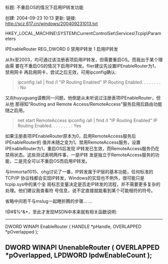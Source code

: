 标题: 不重启OS的情况下启用IP转发功能

创建: 2004-09-23 10:13
更新:
链接: http://scz.617.cn/windows/200409231013.txt

HKEY_LOCAL_MACHINE\SYSTEM\CurrentControlSet\Services\Tcpip\Parameters

IPEnableRouter  REG_DWORD   0   禁用IP转发
                            1   启用IP转发

从9x至2003，均可通过该注册表项启用IP转发，但需要重启OS。而我出于某个理由需
要在不重启OS的情况下启用IP转发。flier建议先设置IPEnableRouter为1，禁用网卡
再启用网卡，尝试之后无效，可用ipconfig确认:

> ipconfig /all | find /I "IP Routing Enabled"
        IP Routing Enabled. . . . . . . . : No

又向huyuguang请教同一问题，他倒是从未听说过注册表项IPEnableRouter，但从他
那得知"Routing and Remote Access/RemoteAccess"服务启用后路由功能随之启用。

> net start RemoteAccess
> ipconfig /all | find /I "IP Routing Enabled"
        IP Routing Enabled. . . . . . . . : Yes

如果注册表项IPEnableRouter原本为0，启用RemoteAccess服务后IPEnableRouter的
值并未随之变为1。禁用RemoteAccess服务，设置IPEnableRouter为1，重启OS后发现
IP转发已生效，而RemoteAccess服务仍在禁用状态。这些测试表明两件事，一是IP转
发是独立于RemoteAccess服务的功能，二是完全可以不重启OS而启用IP转发。

与Immortal1015、ohg讨论了一番，IP转发属于IP层的基本功能，任何标准的TCP/IP
协议栈都会实现IP转发，Windows的实现也不例外，很可能只是tcpip.sys中的某个全
局标志变量决定是否走IP转发的流程，并不需要更多复杂的处理。他们建议我查看符
号信息，说不定直接就能看到某个可能相符的符号。

省略中间若干与mslug一起瞎折腾的步骤... ...

!@#$%^&*，至此才发现MSDN中本来就有相关函数说明:

--------------------------------------------------------------------------
DWORD WINAPI EnableRouter
(
    HANDLE         *pHandle,
    OVERLAPPED     *pOverlapped
);

DWORD WINAPI UnenableRouter
(
    OVERLAPPED     *pOverlapped,
    LPDWORD         lpdwEnableCount
);
--------------------------------------------------------------------------
